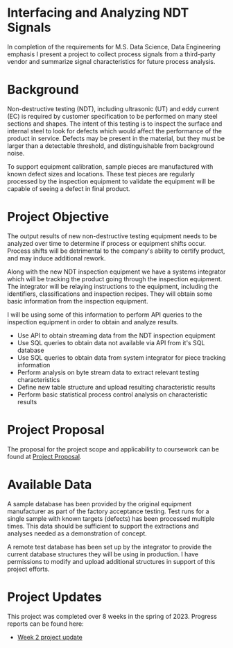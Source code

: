 # Interfacing and Analyzing NDT Signals
In completion of the requirements for M.S. Data Science, Data Engineering emphasis I present a project to collect process signals from a third-party vendor and summarize signal characteristics for future process analysis.

# Background
Non-destructive testing (NDT), including ultrasonic (UT) and eddy current (EC) is required by customer specification to be performed on many steel sections and shapes. The intent of this testing is to inspect the surface and internal steel to look for defects which would affect the performance of the product in service. Defects may be present in the material, but they must be larger than a detectable threshold, and distinguishable from background noise. 

To support equipment calibration, sample pieces are manufactured with known defect sizes and locations. These test pieces are regularly processed by the inspection equipment to validate the equipment will be capable of seeing a defect in final product.

# Project Objective
The output results of new non-destructive testing equipment needs to be analyzed over time to determine if process or equipment shifts occur. Process shifts will be detrimental to the company's ability to certify product, and may induce additional rework.

Along with the new NDT inspection equipment we have a systems integrator which will be tracking the product going through the inspection equipment. The integrator will be relaying instructions to the equipment, including the identifiers, classifications and inspection recipes. They will obtain some basic information from the inspection equipment. 

I will be using some of this information to perform API queries to the inspection equipment in order to obtain and analyze results. 

* Use API to obtain streaming data from the NDT inspection equipment
* Use SQL queries to obtain data not available via API from it's SQL database
* Use SQL queries to obtain data from system integrator for piece tracking information
* Perform analysis on byte stream data to extract relevant testing characteristics
* Define new table structure and upload resulting characteristic results
* Perform basic statistical process control analysis on characteristic results

# Project Proposal
The proposal for the project scope and applicability to coursework can be found at [Project Proposal](project_proposal.md).

# Available Data
A sample database has been provided by the original equipment manufacturer as part of the factory acceptance testing. Test runs for a single sample with known targets (defects) has been processed multiple times. This data should be sufficient to support the extractions and analyses needed as a demonstration of concept. 

A remote test database has been set up by the integrator to provide the current database structures they will be using in production. I have permissions to modify and upload additional structures in support of this project efforts.

# Project Updates
This project was completed over 8 weeks in the spring of 2023. Progress reports can be found here:
* [Week 2 project update](project_reports/week_2.md)
<!--* [Week 3 project update](project_reports/week_3.md)
* [Week 4 project update](project_reports/week_4.md)
* [Week 5 project update](project_reports/week_5.md)
* [Week 6 project update](project_reports/week_6.md)
* [Week 7 project update](project_reports/week_7.md)
* -->